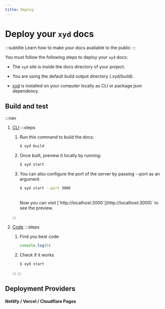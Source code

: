 ```yaml
---
title: Deploy
---
```


# Deploy your `xyd` docs
:::subtitle
Learn how to make your docs available to the public
:::

You must follow the following steps to deploy your `xyd` docs:
* The <code>xyd</code> site is inside the docs directory of your project.

* You are using the default build output directory (.xyd/build).

* [xyd](http://npmjs.com/package/xyd-js) is installed on your computer locally as CLI or package.json dependency.

## Build and test

:::nav
1. [CLI](tab=cli)
    :::steps
    1. Run this command to build the docs:
        <br/>
        ```bash
        $ xyd build
        ```

    2. Once built, preview it locally by running:
        <br/>
        ```bash
        $ xyd start
        ```

    3. You can also configure the port of the server by passing --port as an argument.
        <br/>
        ```bash
        $ xyd start --port 3000
        ```
        <br/>
        Now you can visit [`http://localhost:3000`](http://localhost:3000)` to see the preview.
    :::

2. [Code](tab=code)
    :::steps
    1. Find you best code
        <br/>
        ```ts
        console.log(5)
        ```

    2. Check if it works
        <br/>
        ```bash
        $ xyd start
        ```
    :::
:::

## Deployment Providers
#### Netlify / Vercel / Cloudflare Pages